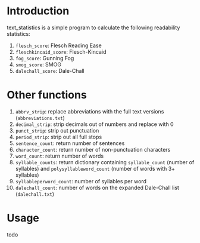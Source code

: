 # Introduction
text_statistics is a simple program to calculate the following readability statistics:

1. `flesch_score`: Flesch Reading Ease
2. `fleschkincaid_score`: Flesch-Kincaid
3. `fog_score`: Gunning Fog
4. `smog_score`: SMOG
5. `dalechall_score`: Dale-Chall

# Other functions

1.  `abbrv_strip`: replace abbreviations with the full text versions (`abbreviations.txt`)
2.  `decimal_strip`: strip decimals out of numbers and replace with 0
3.  `punct_strip`: strip out punctuation
4.  `period_strip`: strip out all full stops
5.  `sentence_count`: return number of sentences
6.  `character_count`: return number of non-punctuation characters
7.  `word_count`: return number of words
8.  `syllable_counts`: return dictionary containing `syllable_count` (number of syllables) and `polysyllableword_count` (number of words with 3+ syllables)
9.  `syllableperword_count`: number of syllables per word
10.  `dalechall_count`: number of words on the expanded Dale-Chall list (`dalechall.txt`)

# Usage

todo
